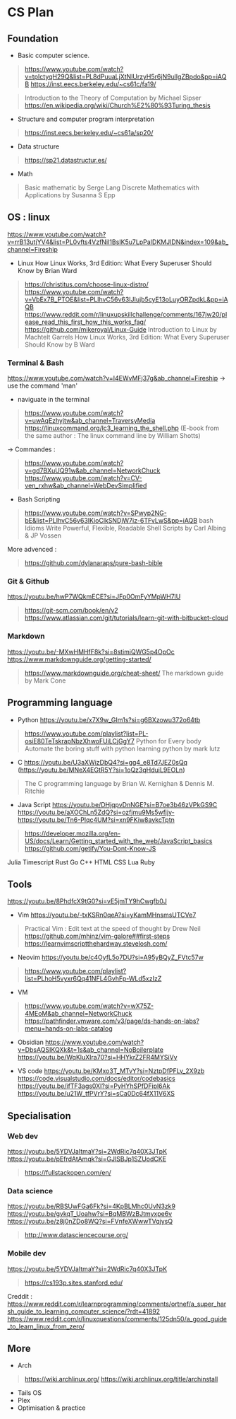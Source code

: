 # CS Plan

## Foundation
- Basic computer science.
> https://www.youtube.com/watch?v=tpIctyqH29Q&list=PL8dPuuaLjXtNlUrzyH5r6jN9ulIgZBpdo&pp=iAQB
> https://inst.eecs.berkeley.edu/~cs61c/fa19/

> Introduction to the Theory of Computation by Michael Sipser
> https://en.wikipedia.org/wiki/Church%E2%80%93Turing_thesis

- Structure and computer program interpretation
> https://inst.eecs.berkeley.edu/~cs61a/sp20/

- Data structure
> https://sp21.datastructur.es/

- Math
> Basic mathematic by Serge Lang
   Discrete Mathematics with Applications by Susanna S Epp
## OS : linux
https://www.youtube.com/watch?v=rrB13utjYV4&list=PL0vfts4VzfNiI1BsIK5u7LpPaIDKMJIDN&index=109&ab_channel=Fireship
- Linux
How Linux Works, 3rd Edition: What Every Superuser Should Know by Brian Ward 
> https://christitus.com/choose-linux-distro/
> https://www.youtube.com/watch?v=VbEx7B_PTOE&list=PLIhvC56v63IJIujb5cyE13oLuyORZpdkL&pp=iAQB
> https://www.reddit.com/r/linuxupskillchallenge/comments/167jw20/please_read_this_first_how_this_works_faq/
> https://github.com/mikeroyal/Linux-Guide
> Introduction to Linux by Machtelt Garrels
> How Linux Works, 3rd Edition: What Every Superuser Should Know by B Ward


### Terminal & Bash
https://www.youtube.com/watch?v=I4EWvMFj37g&ab_channel=Fireship
-> use the command 'man'
- naviguate in the terminal
> https://www.youtube.com/watch?v=uwAqEzhyjtw&ab_channel=TraversyMedia
>https://linuxcommand.org/lc3_learning_the_shell.php
>(E-book from the same author : The linux command line by William Shotts)

-> Commandes : 
> https://www.youtube.com/watch?v=gd7BXuUQ91w&ab_channel=NetworkChuck
> https://www.youtube.com/watch?v=CV-ven_rxhw&ab_channel=WebDevSimplified

- Bash Scripting
> https://www.youtube.com/watch?v=SPwyp2NG-bE&list=PLIhvC56v63IKioClkSNDjW7iz-6TFvLwS&pp=iAQB
> bash Idioms Write Powerful, Flexible, Readable Shell Scripts by Carl Albing & JP Vossen

More advenced : 
> https://github.com/dylanaraps/pure-bash-bible
### Git & Github
https://youtu.be/hwP7WQkmECE?si=JFp0OmFyYMpWH7lU
> https://git-scm.com/book/en/v2
> https://www.atlassian.com/git/tutorials/learn-git-with-bitbucket-cloud
### Markdown
https://youtu.be/-MXwHMHfF8k?si=8stimiQWG5p4OpOc
https://www.markdownguide.org/getting-started/
> https://www.markdownguide.org/cheat-sheet/
> The markdown guide by Mark Cone
## Programming language
- Python
https://youtu.be/x7X9w_GIm1s?si=g6BXzowu372o64tb
>https://www.youtube.com/playlist?list=PL-osiE80TeTskrapNbzXhwoFUiLCjGgY7
>Python for Every body
>Automate the boring stuff with python
> learning python by mark lutz 

- C
https://youtu.be/U3aXWizDbQ4?si=gg4_e8Td7JEZ0sQq
	(https://youtu.be/MNeX4EGtR5Y?si=1oQz3qHduiL9EOLn)
> The C programming language by Brian W. Kernighan & Dennis M. Ritchie

- Java Script
https://youtu.be/DHjqpvDnNGE?si=B7oe3b46zVPkGS9C
https://youtu.be/aXOChLn5ZdQ?si=ozfjmu9Ms5wfjjy-
https://youtu.be/Tn6-PIqc4UM?si=xn9FKiw8aykcTptn
> https://developer.mozilla.org/en-US/docs/Learn/Getting_started_with_the_web/JavaScript_basics
> https://github.com/getify/You-Dont-Know-JS

Julia
Timescript
Rust
Go
C++
HTML
CSS
Lua
Ruby
## Tools 

https://youtu.be/8PhdfcX9tG0?si=vE5jmTY9hCwgfb0J

- Vim
https://youtu.be/-txKSRn0qeA?si=yKamMHnsmsUTCVe7
> Practical Vim : Edit text at the speed of thought by Drew Neil
> https://github.com/mhinz/vim-galore##first-steps
> https://learnvimscriptthehardway.stevelosh.com/

- Neovim
https://youtu.be/c4OyfL5o7DU?si=A95yBQyZ_FVtc57w
> https://www.youtube.com/playlist?list=PLhoH5vyxr6Qq41NFL4GvhFp-WLd5xzIzZ

- VM
> https://www.youtube.com/watch?v=wX75Z-4MEoM&ab_channel=NetworkChuck
> https://pathfinder.vmware.com/v3/page/ds-hands-on-labs?menu=hands-on-labs-catalog

- Obsidian
https://www.youtube.com/watch?v=DbsAQSIKQXk&t=1s&ab_channel=NoBoilerplate
https://youtu.be/WqKluXIra70?si=HHYkrZ2FR4MYSiVy

- VS code
https://youtu.be/KMxo3T_MTvY?si=NztpDfPFLv_2X9zb
https://code.visualstudio.com/docs/editor/codebasics
https://youtu.be/ifTF3ags0XI?si=PyHYhSPfDFipl6Ak
https://youtu.be/u21W_tfPVrY?si=sCa0Dc64fX11V6XS
## Specialisation

### Web dev
https://youtu.be/5YDVJaItmaY?si=2WdRic7q40X3JTpK
https://youtu.be/pEfrdAtAmqk?si=GJlSBJp1SZUodCKE
> https://fullstackopen.com/en/

### Data science
https://youtu.be/RBSUwFGa6Fk?si=4KpBLMhc0UvN3zk9
https://youtu.be/gvkqT_Uoahw?si=BqMBWzBJtmyxpe6v
https://youtu.be/z8j0nZDo8WQ?si=FVnfeXWwwTVqjysQ
> http://www.datasciencecourse.org/

### Mobile dev
https://youtu.be/5YDVJaItmaY?si=2WdRic7q40X3JTpK
> https://cs193p.sites.stanford.edu/

Creddit : https://www.reddit.com/r/learnprogramming/comments/ortnef/a_super_harsh_guide_to_learning_computer_science/?rdt=41892
https://www.reddit.com/r/linuxquestions/comments/125dn50/a_good_guide_to_learn_linux_from_zero/

## More
- Arch
> https://wiki.archlinux.org/
> https://wiki.archlinux.org/title/archinstall
- Tails OS
- Plex
- Optimisation & practice